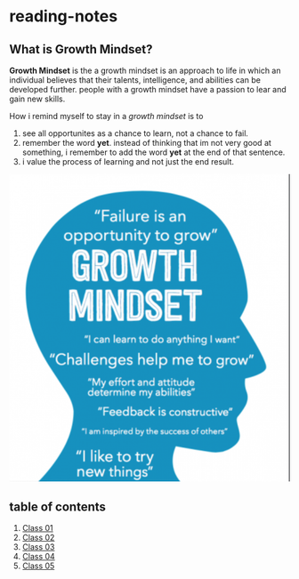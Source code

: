 # reading-notes

## What is Growth Mindset?

**Growth Mindset** is the a growth mindset is an approach to life in which an individual believes that their talents, intelligence, and abilities can be developed further.
people with a growth mindset have a passion to lear and gain new skills.

How i remind myself to stay in a *growth mindset* is to 
1. see all opportunites as a chance to learn, not a chance to fail.
2. remember the word **yet**. instead of thinking that im not very good at something, i remember to add the word **yet** at the end of that sentence.
3. i value the process of learning and not just the end result.

![alt text](growthmindset.png)

## table of contents

1. [Class 01](https://github.com/CollinsDrew/reading-notes/tree/main/class_01)
2. [Class 02](https://github.com/CollinsDrew/reading-notes/tree/main/102)
3. [Class 03](https://github.com/CollinsDrew/reading-notes/tree/main/103)
4. [Class 04](https://github.com/CollinsDrew/reading-notes/blob/main/class04_wireframes.md)
5. [Class 05](https://github.com/CollinsDrew/reading-notes/blob/main/class05_CSS.md)
